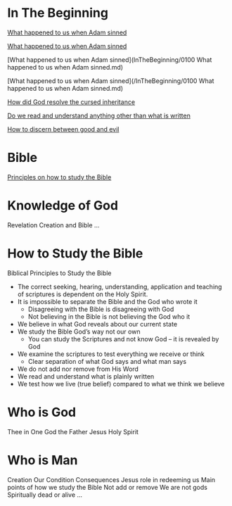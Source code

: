 # In The Beginning
[What happened to us when Adam sinned](InTheBeginning/0100%20What%20happened%20to%20us%20when%20Adam%20sinned.md)

[What happened to us when Adam sinned](/InTheBeginning/0100%20What%20happened%20to%20us%20when%20Adam%20sinned.md)

[What happened to us when Adam sinned](InTheBeginning/0100 What happened to us when Adam sinned.md)

[What happened to us when Adam sinned](/InTheBeginning/0100 What happened to us when Adam sinned.md)


[How did God resolve the cursed inheritance](/InTheBeginning/0120%20How%20did%20God%20resolve%20the%20cursed%20inheritance.md)

[Do we read and understand anything other than what is written](/InTheBeginning/0140%20Do%20we%20read%20and%20understand%20anything%20other%20than%20what%20is%20written.md)

[How to discern between good and evil](/InTheBeginning/0160%20How%20to%20discern%20between%20good%20and%20evil.md)



# Bible
[Principles on how to study the Bible](/Bible/Principles%20on%20how%20to%20study%20the%20Bible.md)



# Knowledge of God
Revelation
	Creation and Bible
...



# How to Study the Bible
Biblical Principles to Study the Bible

- The correct seeking, hearing, understanding, application and teaching of scriptures is dependent on the Holy Spirit.
- It is impossible to separate the Bible and the God who wrote it  
    - Disagreeing with the Bible is disagreeing with God
    - Not believing in the Bible is not believing the God who it
- We believe in what God reveals about our current state
- We study the Bible God’s way not our own  
    - You can study the Scriptures and not know God – it is revealed by God
- We examine the scriptures to test everything we receive or think
    - Clear separation of what God says and what man says
- We do not add nor remove from His Word
- We read and understand what is plainly written
- We test how we live (true belief) compared to what we think we believe


# Who is God
Thee in One
God the Father
Jesus
Holy Spirit



# Who is Man




Creation
Our Condition
Consequences
Jesus role in redeeming us
Main points of how we study the Bible
	Not add or remove
	We are not gods
	Spiritually dead or alive
	...
